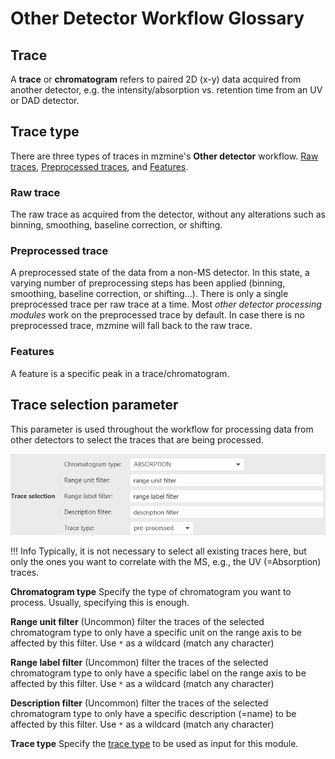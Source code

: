# Other Detector Workflow Glossary

## Trace

A **trace** or **chromatogram** refers to paired 2D (x-y) data acquired from another detector, e.g.
the intensity/absorption vs. retention time from an UV or DAD detector.

## Trace type

There are three types of traces in mzmine's **Other detector**
workflow. [Raw traces](#raw-trace), [Preprocessed traces](#preprocessed-trace),
and [Features](#features).

### Raw trace

The raw trace as acquired from the detector, without any alterations such as binning, smoothing,
baseline correction, or shifting.

### Preprocessed trace

A preprocessed state of the data from a non-MS detector. In this state, a varying number of
preprocessing steps has been applied (binning, smoothing,
baseline correction, or shifting...). There is only a single preprocessed trace per raw trace at a
time. Most _other detector processing modules_ work on the preprocessed trace by default. In case
there is no preprocessed trace, mzmine will fall back to the raw trace.

### Features

A feature is a specific peak in a trace/chromatogram.

## Trace selection parameter

This parameter is used throughout the workflow for processing data from other detectors to select
the traces that are being processed.

![trace_selection_param.png](trace_selection_param.png)

!!! Info 
    Typically, it is not necessary to select all existing traces here, but only the ones you want to 
    correlate with the MS, e.g., the UV (=Absorption) traces.

**Chromatogram type** Specify the type of chromatogram you want to process. Usually, specifying this
is enough.

**Range unit filter** (Uncommon) filter the traces of the selected chromatogram type to only have a
specific unit on the range axis to be affected by this filter. Use `*` as a wildcard (match any
character)

**Range label filter** (Uncommon) filter the traces of the selected chromatogram type to only have a
specific label on the range axis to be affected by this filter. Use `*` as a wildcard (match any
character)

**Description filter** (Uncommon) filter the traces of the selected chromatogram type to only have a
specific description (=name) to be affected by this filter. Use `*` as a wildcard (match any
character)

**Trace type** Specify the [trace type](#trace-type) to be used as input
for this module.

